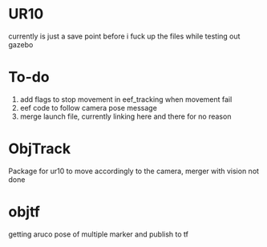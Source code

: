 # UR10
currently is just a save point before i fuck up the files while testing out gazebo

# To-do
1. add flags to stop movement in eef_tracking when movement fail 
2. eef code to follow camera pose message
3. merge launch file, currently linking here and there for no reason

# ObjTrack
Package for ur10 to move accordingly to the camera, merger with vision not done

# objtf
getting aruco pose of multiple marker and publish to tf
